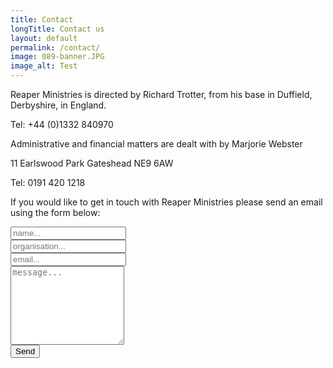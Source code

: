 ```yaml
---
title: Contact
longTitle: Contact us
layout: default
permalink: /contact/
image: 089-banner.JPG
image_alt: Test
---
```

Reaper Ministries is directed by Richard Trotter, from his base in Duffield, Derbyshire, in England.

Tel: +44 (0)1332 840970

Administrative and financial matters are dealt with by Marjorie Webster

11 Earlswood Park
Gateshead
NE9 6AW

Tel: 0191 420 1218

If you would like to get in touch with Reaper Ministries please send an email using the form below:

<form action="https://formspree.io/mberthelemy@wyversolutions.co.uk" method="POST">
    <input type="hidden" name="_cc" value="mark.berthelemy@gmail.com" />
    <input type="hidden" name="_subject" value="[Reaper Ministries website]" />
    <input type="hidden" name="_next" value="http://www.wyversolutions.co.uk" />
    <input type="text" name="_gotcha" style="display:none" />
    <div class="form-group">
                <input type="text" class="form-control" name="name" id="InputEmail1" placeholder="name...">
            </div>
            <div class="form-group">
                <input type="text" class="form-control" name="organisation" id="organisation" placeholder="organisation...">
            </div>
            <div class="form-group">
                <input type="email" class="form-control" name="_replyto" id="InputPassword1" placeholder="email...">
            </div>
            <div class="form-group">
                <textarea class="form-control" name="message" rows="8" placeholder="message..."></textarea>
            </div>
            <div class="form-group">
                <input type="submit" value="Send"></div>
</form>
